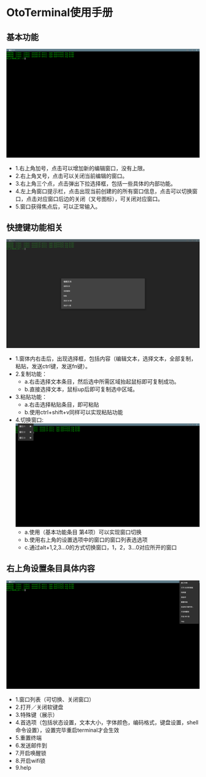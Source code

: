 # OtoTerminal使用手册
## 基本功能
![](../pic/gongju/terminal_homepage.png)

   - 1.右上角加号，点击可以增加新的编辑窗口，没有上限。
   - 2.右上角叉号，点击可以关闭当前编辑的窗口。
   - 3.右上角三个点，点击弹出下拉选择框，包括一些具体的内部功能。
   - 4.左上角窗口提示栏，点击出现当前创建的的所有窗口信息，点击可以切换窗口，点击对应窗口后边的关闭（叉号图标），可关闭对应窗口。
   - 5.窗口获得焦点后，可以正常输入。
## 快捷键功能相关
![](../pic/gongju/terminal_hotkey.png)

   - 1.窗体内右击后，出现选择框，包括内容（编辑文本，选择文本，全部复制，粘贴，发送ctrl键，发送fn键）。
   - 2.复制功能：
      - a.右击选择文本条目，然后选中所需区域抬起鼠标即可复制成功。
      - b.直接选择文本，鼠标up后即可复制选中区域。
   - 3.粘贴功能：
      - a.右击选择粘贴条目，即可粘贴
      - b.使用ctrl+shift+v同样可以实现粘贴功能
   - 4.切换窗口:
      ![](../pic/gongju/terminal_more.png)
      - a.使用（基本功能条目 第4项）可以实现窗口切换
      - b.使用右上角的设置选项中的窗口的窗口列表选选项
      - c.通过alt+1,2,3...0的方式切换窗口，1，2，3...0对应所开的窗口
## 右上角设置条目具体内容
![](../pic/gongju/terminal_right.png)

   - 1.窗口列表（可切换、关闭窗口）
   - 2.打开／关闭软键盘
   - 3.特殊键（展示）
   - 4.首选项（包括状态设置，文本大小，字体颜色，编码格式，键盘设置，shell命令设置），设置完毕重启terminal才会生效
   - 5.重置终端
   - 6.发送邮件到
   - 7.开启唤醒锁
   - 8.开启wifi锁
   - 9.help
